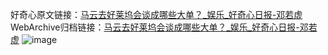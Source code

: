 好奇心原文链接：[马云去好莱坞会谈成哪些大单？_娱乐_好奇心日报-邓若虚](https://www.qdaily.com/articles/3050.html)
WebArchive归档链接：[马云去好莱坞会谈成哪些大单？_娱乐_好奇心日报-邓若虚](http://web.archive.org/web/20190623151449/https://www.qdaily.com/articles/3050.html)
![image](http://ww3.sinaimg.cn/large/007d5XDply1g3v6k5ybmwj30u02gy4qp)